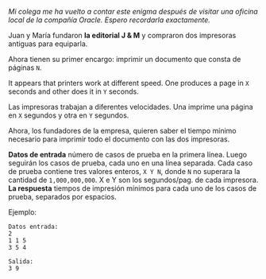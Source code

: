 _Mi colega me ha vuelto a contar este enigma después de visitar una oficina local de la compañía Oracle.
Espero recordarla exactamente._

Juan y María fundaron **la editorial J & M** y compraron dos impresoras antiguas para equiparla.

Ahora tienen su primer encargo: imprimir un documento que consta de páginas `N`.

It appears that printers work at different speed. One produces a page in `X` seconds and other does it in `Y` seconds.

Las impresoras trabajan a diferentes velocidades. Una imprime una página en `X` segundos y otra en `Y` segundos.

Ahora, los fundadores de la empresa, quieren saber el tiempo mínimo necesario para imprimir todo el documento con las dos impresoras.

**Datos de entrada** número de casos de prueba en la primera línea.
Luego seguirán los casos de prueba, cada uno en una línea separada.
Cada caso de prueba contiene tres valores enteros, `X Y N`, donde `N` no superara la cantidad de `1,000,000,000`. X e Y son los segundos/pag. de cada impresora.
**La respuesta** tiempos de impresión mínimos para cada uno de los casos de prueba, separados por espacios.

Ejemplo:

	Datos entrada:
	2
	1 1 5
	3 5 4
	
	Salida:
	3 9
